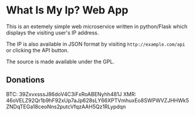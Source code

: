 # What Is My Ip? Web App

This is an extemely simple web microservice written in python/Flask which displays the visiting user's IP address.

The IP is also available in JSON format by visiting `http://example.com/api` or clicking the API button.

The source is made available under the GPL.

## Donations

BTC: 39ZxvxsssJ86doV4C3iFxRoABENyhh481J
XMR: 46oVELZ92Qr1b9hF92xUp7aJp628sLY66XPTVmhuxEo8SWPWVZJHHWk5ZNDqTEGa18ceoNns2putcVfqzAAH5Qz1RLypdqn